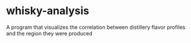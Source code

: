 # whisky-analysis
A program that visualizes the correlation between distillery flavor profiles and the region they were produced
